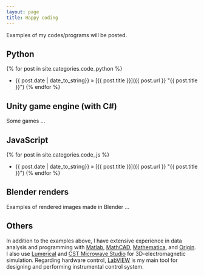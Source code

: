 ```yaml
---
layout: page
title: Happy coding
---
```


Examples of my codes/programs will be posted.

## Python
{% for post in site.categories.code_python %}
  * {{ post.date | date_to_string}} » [{{ post.title }}]({{ post.url }} "{{ post.title }}")
{% endfor %}

## Unity game engine (with C#)
Some games ...

## JavaScript
{% for post in site.categories.code_js %}
  * {{ post.date | date_to_string}} » [{{ post.title }}]({{ post.url }} "{{ post.title }}")
{% endfor %}

## Blender renders
Examples of rendered images made in Blender ...

## Others
In addition to the examples above, I have extensive experience in data analysis and programming with [Matlab](https://www.mathworks.com/products/matlab.html), [MathCAD](http://www.ptc.com/engineering-math-software/mathcad), [Mathematica](https://www.wolfram.com/mathematica/), and [Origin](http://www.originlab.com/). I also use [Lumerical](https://www.lumerical.com/tcad-products/fdtd/) and [CST Microwave Studio](https://www.cst.com/products/cstmws) for 3D-electromagnetic simulation. Regarding hardware control, [LabVIEW](http://www.ni.com/labview/) is my main tool for designing and performing instrumental control system.
